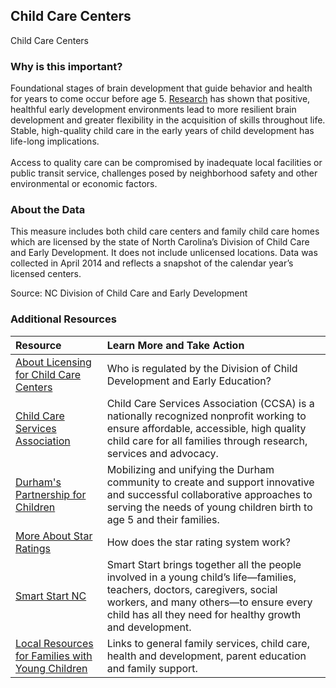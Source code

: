## Child Care Centers
Child Care Centers

### Why is this important?
Foundational stages of brain development that guide behavior and health for years to come occur before age 5. <a href='http://developingchild.harvard.edu/resources/reports_and_working_papers/foundations-of-lifelong-health/' target='_blank'>Research<a/> has shown that positive, healthful early development environments lead to more resilient brain development and greater flexibility in the acquisition of skills throughout life. Stable, high-quality child care in the early years of child development has life-long implications. <br> <br> Access to quality care can be compromised by inadequate local facilities or public transit service, challenges posed by neighborhood safety and other environmental or economic factors.

### About the Data
This measure includes both child care centers and family child care homes which are licensed by the state of North Carolina’s Division of Child Care and Early Development. It does not include unlicensed locations. Data was collected in April 2014 and reflects a snapshot of the calendar year’s licensed centers.

Source: NC Division of Child Care and Early Development 

### Additional Resources

|Resource | Learn More and Take Action | 
|:--- | :--- |
|[About Licensing for Child Care Centers](http://ncchildcare.nc.gov/providers/pv_sn2_rcc.asp) | Who is regulated by the Division of Child Development and Early Education?
|[Child Care Services Association](http://www.childcareservices.org/)| Child Care Services Association (CCSA) is a nationally recognized nonprofit working to ensure affordable, accessible, high quality child care for all families through research, services and advocacy.
|[Durham's Partnership for Children](http://www.dpfc.net/) | Mobilizing and unifying the Durham community to create and support innovative and successful collaborative approaches to serving the needs of young children birth to age 5 and their families.
|[More About Star Ratings](http://ncchildcare.nc.gov/providers/pv_sn2_hpae.asp) | How does the star rating system work?
|[Smart Start NC](http://www.smartstart.org/) | Smart Start brings together all the people involved in a young child’s life—families, teachers, doctors, caregivers, social workers, and many others—to ensure every child has all they need for healthy growth and development.
|[Local Resources for Families with Young Children](http://www.dpfc.net/localresources.aspx) | Links to general family services, child care, health and development, parent education and family support.   